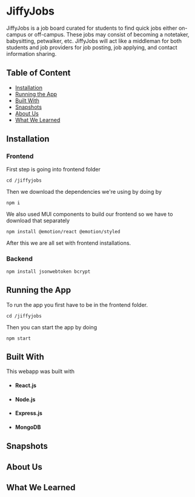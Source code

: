 # JiffyJobs

JiffyJobs is a job board curated for students to find quick jobs either on-campus or off-campus. These jobs may consist of becoming a notetaker, babysitting, petwalker, etc. JiffyJobs will act like a middleman for both students and job providers for job posting, job applying, and contact information sharing. 


## Table of Content 
* [Installation](#Installation)
* [Running the App](#Running-the-App)
* [Built With](#Built-With)
* [Snapshots](#Snapshots)
* [About Us](#About-Us)
* [What We Learned](#What-We-Learned)

## Installation 
### Frontend
First step is going into frontend folder
```
cd /jiffyjobs
```
Then we download the dependencies we're using by doing by
```
npm i
```
We also used MUI components to build our frontend so we have to download that separately
```
npm install @emotion/react @emotion/styled
```
After this we are all set with frontend installations. 

### Backend

```
npm install jsonwebtoken bcrypt
```

## Running the App

To run the app you first have to be in the frontend folder. 
```
cd /jiffyjobs
```
Then you can start the app by doing 
```
npm start
```

## Built With 
This webapp was built with 
* #### React.js
* #### Node.js
* #### Express.js
* #### MongoDB

## Snapshots

## About Us

## What We Learned





